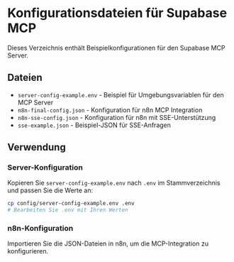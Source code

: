 # Konfigurationsdateien für Supabase MCP

Dieses Verzeichnis enthält Beispielkonfigurationen für den Supabase MCP Server.

## Dateien

- `server-config-example.env` - Beispiel für Umgebungsvariablen für den MCP Server
- `n8n-final-config.json` - Konfiguration für n8n MCP Integration
- `n8n-sse-config.json` - Konfiguration für n8n mit SSE-Unterstützung
- `sse-example.json` - Beispiel-JSON für SSE-Anfragen

## Verwendung

### Server-Konfiguration

Kopieren Sie `server-config-example.env` nach `.env` im Stammverzeichnis und passen Sie die Werte an:

```bash
cp config/server-config-example.env .env
# Bearbeiten Sie .env mit Ihren Werten
```

### n8n-Konfiguration

Importieren Sie die JSON-Dateien in n8n, um die MCP-Integration zu konfigurieren. 